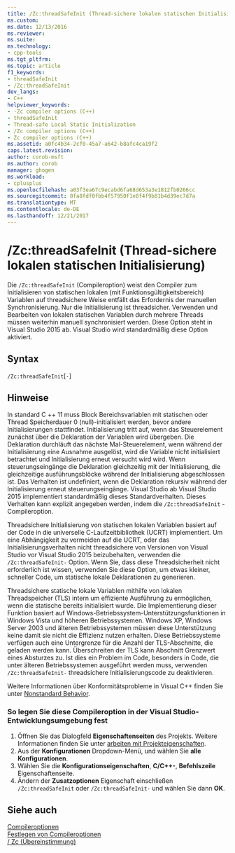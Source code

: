 ```yaml
---
title: /Zc:threadSafeInit (Thread-sichere lokalen statischen Initialisierung) | Microsoft Docs
ms.custom: 
ms.date: 12/13/2016
ms.reviewer: 
ms.suite: 
ms.technology:
- cpp-tools
ms.tgt_pltfrm: 
ms.topic: article
f1_keywords:
- threadSafeInit
- /Zc:threadSafeInit
dev_langs:
- C++
helpviewer_keywords:
- -Zc compiler options (C++)
- threadSafeInit
- Thread-safe Local Static Initialization
- /Zc compiler options (C++)
- Zc compiler options (C++)
ms.assetid: a0fc4b34-2cf0-45a7-a642-b8afc4ca19f2
caps.latest.revision: 
author: corob-msft
ms.author: corob
manager: ghogen
ms.workload:
- cplusplus
ms.openlocfilehash: a03f3ea67c9ecabd6fa68d653a3e1812fb0266cc
ms.sourcegitcommit: 8fa8fdf0fbb4f57950f1e8f4f9b81b4d39ec7d7a
ms.translationtype: MT
ms.contentlocale: de-DE
ms.lasthandoff: 12/21/2017
---
```

# <a name="zcthreadsafeinit-thread-safe-local-static-initialization"></a>/Zc:threadSafeInit (Thread-sichere lokalen statischen Initialisierung)  
Die `/Zc:threadSafeInit` (Compileroption) weist den Compiler zum Initialisieren von statischen lokalen (mit Funktionsgültigkeitsbereich) Variablen auf threadsichere Weise entfällt das Erfordernis der manuellen Synchronisierung. Nur die Initialisierung ist threadsicher. Verwenden und Bearbeiten von lokalen statischen Variablen durch mehrere Threads müssen weiterhin manuell synchronisiert werden. Diese Option steht in Visual Studio 2015 ab. Visual Studio wird standardmäßig diese Option aktiviert.  
  
## <a name="syntax"></a>Syntax  
  
`/Zc:threadSafeInit`[`-`]  
  
## <a name="remarks"></a>Hinweise  
  
In standard C ++ 11 muss Block Bereichsvariablen mit statischen oder Thread Speicherdauer 0 (null)-initialisiert werden, bevor andere Initialisierungen stattfindet. Initialisierung tritt auf, wenn das Steuerelement zunächst über die Deklaration der Variablen wird übergeben. Die Deklaration durchläuft das nächste Mal-Steuerelement, wenn während der Initialisierung eine Ausnahme ausgelöst, wird die Variable nicht initialisiert betrachtet und Initialisierung erneut versucht wird wird. Wenn steuerungseingänge die Deklaration gleichzeitig mit der Initialisierung, die gleichzeitige ausführungsblöcke während der Initialisierung abgeschlossen ist. Das Verhalten ist undefiniert, wenn die Deklaration rekursiv während der Initialisierung erneut steuerungseingänge. Visual Studio ab Visual Studio 2015 implementiert standardmäßig dieses Standardverhalten. Dieses Verhalten kann explizit angegeben werden, indem die `/Zc:threadSafeInit` -Compileroption.  
  
Threadsichere Initialisierung von statischen lokalen Variablen basiert auf der Code in die universelle C-Laufzeitbibliothek (UCRT) implementiert. Um eine Abhängigkeit zu vermeiden auf die UCRT, oder das Initialisierungsverhalten nicht threadsichere von Versionen von Visual Studio vor Visual Studio 2015 beizubehalten, verwenden die `/Zc:threadSafeInit-` Option. Wenn Sie, dass diese Threadsicherheit nicht erforderlich ist wissen, verwenden Sie diese Option, um etwas kleiner, schneller Code, um statische lokale Deklarationen zu generieren.  
  
Threadsichere statische lokale Variablen mithilfe von lokalen Threadspeicher (TLS) intern um effiziente Ausführung zu ermöglichen, wenn die statische bereits initialisiert wurde. Die Implementierung dieser Funktion basiert auf Windows-Betriebssystem-Unterstützungsfunktionen in Windows Vista und höheren Betriebssystemen. Windows XP, Windows Server 2003 und älteren Betriebssystemen müssen diese Unterstützung keine damit sie nicht die Effizienz nutzen erhalten. Diese Betriebssysteme verfügen auch eine Untergrenze für die Anzahl der TLS-Abschnitte, die geladen werden kann. Überschreiten der TLS kann Abschnitt Grenzwert eines Absturzes zu. Ist dies ein Problem im Code, besonders in Code, die unter älteren Betriebssystemen ausgeführt werden muss, verwenden `/Zc:threadSafeInit-` threadsichere Initialisierungscode zu deaktivieren.  
  
Weitere Informationen über Konformitätsprobleme in Visual C++ finden Sie unter [Nonstandard Behavior](../../cpp/nonstandard-behavior.md).
  
### <a name="to-set-this-compiler-option-in-the-visual-studio-development-environment"></a>So legen Sie diese Compileroption in der Visual Studio-Entwicklungsumgebung fest
1.  Öffnen Sie das Dialogfeld **Eigenschaftenseiten** des Projekts. Weitere Informationen finden Sie unter [arbeiten mit Projekteigenschaften](../../ide/working-with-project-properties.md).
2.  Aus der **Konfigurationen** Dropdown-Menü, und wählen Sie **alle Konfigurationen**.
3.  Wählen Sie die **Konfigurationseigenschaften**, **C/C++-**, **Befehlszeile** Eigenschaftenseite.
4.  Ändern der **Zusatzoptionen** Eigenschaft einschließen `/Zc:threadSafeInit` oder `/Zc:threadSafeInit-` und wählen Sie dann **OK**.

## <a name="see-also"></a>Siehe auch  
[Compileroptionen](../../build/reference/compiler-options.md)  
[Festlegen von Compileroptionen](../../build/reference/setting-compiler-options.md)  
[/ Zc (Übereinstimmung)](../../build/reference/zc-conformance.md)  
